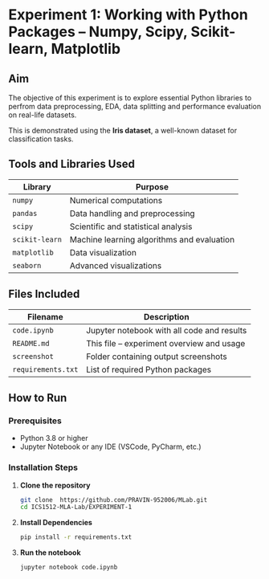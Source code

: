 # Experiment 1: Working with Python Packages – Numpy, Scipy, Scikit-learn, Matplotlib

## Aim
The objective of this experiment is to explore essential Python libraries to perfrom data preprocessing, EDA, data splitting and performance evaluation on real-life datasets.

This is demonstrated using the **Iris dataset**, a well-known dataset for classification tasks.



## Tools and Libraries Used
| Library| Purpose |
|-|-|
| `numpy` | Numerical computations |
| `pandas` | Data handling and preprocessing |
| `scipy` | Scientific and statistical analysis |
| `scikit-learn` | Machine learning algorithms and evaluation |
| `matplotlib` | Data visualization |
| `seaborn` | Advanced visualizations |

## Files Included

| Filename | Description |
|-|-|
| `code.ipynb` | Jupyter notebook with all code and results |
| `README.md` | This file – experiment overview and usage |
| `screenshot` | Folder containing output screenshots  |
| `requirements.txt` | List of required Python packages |


##  How to Run

### Prerequisites

- Python 3.8 or higher
- Jupyter Notebook or any IDE (VSCode, PyCharm, etc.)

### Installation Steps

1. **Clone the repository**
   ```bash
   git clone  https://github.com/PRAVIN-952006/MLab.git
   cd ICS1512-MLA-Lab/EXPERIMENT-1
   ```
2. **Install Dependencies**
    ```bash
    pip install -r requirements.txt
    ```
3. **Run the notebook**
    ```bash
    jupyter notebook code.ipynb
    ```


